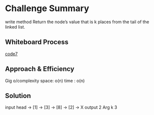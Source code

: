 # Challenge Summary
<!-- Description of the challenge -->
write method Return the node’s value that is k places from the tail of the linked list.
## Whiteboard Process
<!-- Embedded whiteboard image -->
[code7](codeChallenge7/whitebord.jpg)
## Approach & Efficiency
<!-- What approach did you take? Why? What is the Big O space/time for this approach? -->
Gig o/complexity
  space: o(n)
  time : o(n)
## Solution
<!-- Show how to run your code, and examples of it in action -->
input head -> [1] -> [3] -> [8] -> [2] -> X
output 2
Arg k  3
